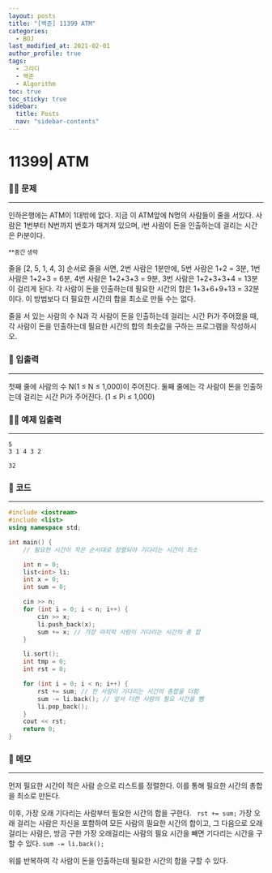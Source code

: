 ```yaml
---
layout: posts
title: "[백준] 11399 ATM"
categories:
  - BOJ
last_modified_at: 2021-02-01
author_profile: true
tags:
  - 그리디
  - 백준
  - Algorithm
toc: true
toc_sticky: true
sidebar:
  title: Posts
  nav: "sidebar-contents"
---
```


# 11399| ATM


### 🙋‍♀️ 문제

-----

인하은행에는 ATM이 1대밖에 없다. 지금 이 ATM앞에 N명의 사람들이 줄을 서있다. 사람은 1번부터 N번까지 번호가 매겨져 있으며, i번 사람이 돈을 인출하는데 걸리는 시간은 Pi분이다.

<small>**중간 생략</small>

줄을 [2, 5, 1, 4, 3] 순서로 줄을 서면, 2번 사람은 1분만에, 5번 사람은 1+2 = 3분, 1번 사람은 1+2+3 = 6분, 4번 사람은 1+2+3+3 = 9분, 3번 사람은 1+2+3+3+4 = 13분이 걸리게 된다. 각 사람이 돈을 인출하는데 필요한 시간의 합은 1+3+6+9+13 = 32분이다. 이 방법보다 더 필요한 시간의 합을 최소로 만들 수는 없다.

줄을 서 있는 사람의 수 N과 각 사람이 돈을 인출하는데 걸리는 시간 Pi가 주어졌을 때, 각 사람이 돈을 인출하는데 필요한 시간의 합의 최솟값을 구하는 프로그램을 작성하시오.

### 🙌 입출력

-----

첫째 줄에 사람의 수 N(1 ≤ N ≤ 1,000)이 주어진다. 둘째 줄에는 각 사람이 돈을 인출하는데 걸리는 시간 Pi가 주어진다. (1 ≤ Pi ≤ 1,000)

### 🙋‍♂️ 예제 입출력

-----

```
5
3 1 4 3 2
```

```
32
```

### 🚀 코드

-----

```c++
#include <iostream>
#include <list>
using namespace std;

int main() {
	// 필요한 시간이 작은 순서대로 정렬되야 기다리는 시간이 최소

	int n = 0;
	list<int> li;
	int x = 0;
	int sum = 0;

	cin >> n;
	for (int i = 0; i < n; i++) {
		cin >> x;
		li.push_back(x);
		sum += x; // 가장 마지막 사람이 기다리는 시간의 총 합
	}

	li.sort();
	int tmp = 0;
	int rst = 0;

	for (int i = 0; i < n; i++) {
		rst += sum; // 한 사람이 기다리는 시간의 총합을 더함
		sum -= li.back(); // 앞서 더한 사람의 필요 시간을 뺌
		li.pop_back();
	}
	cout << rst;
	return 0;
}
```

### 🌠 메모

-----

먼저 필요한 시간이 적은 사람 순으로 리스트를 정렬한다. 이를 통해 필요한 시간의 총합을 최소로 만든다.

이후, 가장 오래 기다리는 사람부터 필요한 시간의 합을 구한다. ```	rst += sum;``` 가장 오래 걸리는 사람은 자신을 포함하여 모든 사람의 필요한 시간의 합이고, 그 다음으로 오래걸리는 사람은, 방금 구한 가장 오래걸리는 사람의 필요 시간을 빼면 기다리는 시간을 구할 수 있다. ```sum -= li.back();```

위를 반복하여 각 사람이 돈을 인출하는데 필요한 시간의 합을 구할 수 있다.
